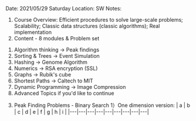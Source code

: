 
Date: 2021/05/29 Saturday
Location: SW
Notes:
1. Course Overview: Efficient procedures to solve large-scale problems; Scalability; Classic data structures (classic algorithms); Real implementation
2. Content - 8 modules & Problem set
  1) Algorithm thinking -> Peak findings
  2) Sorting & Trees -> Event Simulation
  3) Hashing -> Genome Algorithm
  4) Numerics -> RSA encryption (SSL)
  5) Graphs -> Rubik's cube
  6) Shortest Paths -> Caltech to MIT
  7) Dynamic Programming -> Image Compression
  8) Advanced Topics if you'd like to continue
 
3. Peak Finding Problems - Binary Search
  1）One dimension version: 
 | a | b | c | d | e | f | g | h | i |
 |---|---|---|---|---|---|---|---|---|
  

